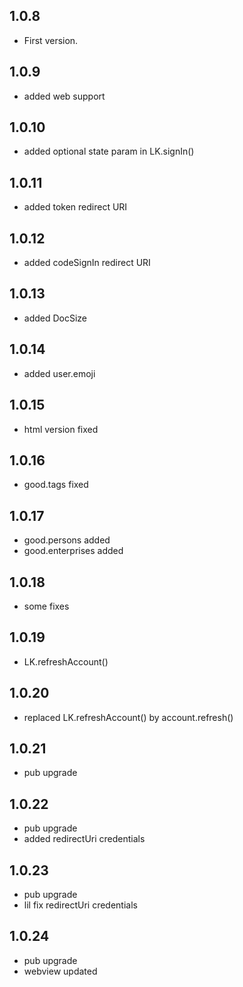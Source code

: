 ## 1.0.8

* First version.

## 1.0.9

* added web support

## 1.0.10

* added optional state param in LK.signIn()

## 1.0.11

* added token redirect URI

## 1.0.12

* added codeSignIn redirect URI

## 1.0.13

* added DocSize

## 1.0.14

* added user.emoji
  
## 1.0.15

* html version fixed

## 1.0.16

* good.tags fixed

## 1.0.17

* good.persons added
* good.enterprises added
  
## 1.0.18

* some fixes

## 1.0.19

* LK.refreshAccount()

## 1.0.20

* replaced LK.refreshAccount() by account.refresh()
  
## 1.0.21

* pub upgrade
  
## 1.0.22

* pub upgrade
* added redirectUri credentials
  
## 1.0.23

* pub upgrade
* lil fix redirectUri credentials

## 1.0.24

* pub upgrade
* webview updated